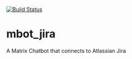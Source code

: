 [![Build Status](https://travis-ci.org/m1ndgames/mbot_jira.svg?branch=master)](https://travis-ci.org/m1ndgames/mbot_jira)

# mbot_jira
A Matrix Chatbot that connects to Atlassian Jira
